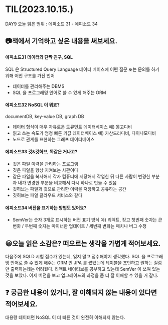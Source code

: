 # TIL(2023.10.15.)
DAY9
오늘 읽은 범위 : 에피소드 31 - 에피소드 34

## 📷책에서 기억하고 싶은 내용을 써보세요.
#### 에피소드31 데이터와 단짝 친구, SQL
SQL 은 Structured Query Language
데이터 베이스에 어떤 질문 또는 문의를 하기 위해 어떤 구조를 가진 언어
- 데이터를 관리해주는 DBMS
- SQL 을 프로그래밍 언어로 쓸 수 있게 해주는 ORM
#### 에피소드32 NoSQL 이 뭐죠?
documentDB, key-value DB, graph DB
- 데이터 형식이 매우 자유로운 도큐먼트 데이터베이스
예) 몽고디비
- 읽고 쓰는 속도가 엄청 빠른 키값 데이터베이스
예) 카산드라디비, 다이나모디비
- 노드로 관계를 표현하는 그래프 데이터베이스

#### 에피소드33 깃&깃허브, 똑같은 거나고?
- 깃은 파일 이력을 관리하는 프로그램
- 깃은 파일을 항상 지켜보는 사관이다
- 같은 파일을 복사해서 각자 컴퓨터에 저장해서 작업한 뒤 다른 사람이 변경한 부분과 내가 변경한 부분을 비교해서 다시 하나로 만들 수 있음
- 깃허브는 파일과 깃으로 관리한 이력을 저장하고 공유하는 공간
- 깃허브는 파일 클라우드 서비스와 같다

#### 에피소드34 버전을 표기하는 방법도 있어요?
- SemVer는 숫자 3개로 표시하는 버전 표기 방식 예) 리액트, 장고
첫번째 숫자는 큰 변화 / 두번째 숫자는 마이너한 업데이트 / 세번째 변화는 패치나 버그 수정

## 😀오늘 읽은 소감은? 떠오르는 생각을 가볍게 적어보세요.
다음주에 SQLD 시험 접수가 있는데, 잊지 말고 접수해야지 생각했다. 
SQL 을 프로그래밍 언어로 쓸 수 있게 해주는 ORM 인 JPA 를 썼었는데
테이블을 조인하고 원하는 컬럼만 출력하는데는 어려웠다. 
리액트 네이티브를 공부하고 있는데 SemVer 이 쓰여 있는 것을 보았다. 이제 버전을 보고 업그레이드의 과정을 좀 더 잘 이해할 수 있을 거 같다. 

## ❓ 궁금한 내용이 있거나, 잘 이해되지 않는 내용이 있다면 적어보세요.
대용량 데이터면 NoSQL 이 더 빠른 것이 완전히 이해되지 않는다.
